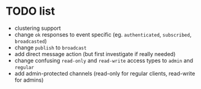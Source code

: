 # TODO list

* clustering support
* change `ok` responses to event specific (eg. `authenticated`, `subscribed`, `broadcasted`)
* change `publish` to `broadcast`
* add direct message action (but first investigate if really needed)
* change confusing `read-only` and `read-write` access types to `admin` and `regular`
* add admin-protected channels (read-only for regular clients, read-write for admins)
